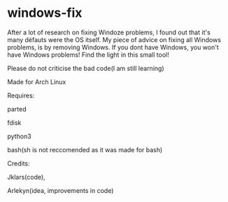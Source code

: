 # windows-fix
After a lot of research on fixing Windoze problems, I found out that it's many défauts were the OS itself. My piece of advice on fixing all Windows problems, is by removing Windows. If you dont have Windows, you won't have Windows problems! Find the light in this small tool!

Please do not criticise the bad code(I am still learning)

Made for Arch Linux

Requires:

parted

fdisk

python3

bash(sh is not reccomended as it was made for bash)

Credits:

Jklars(code),

Arlekyn(idea, improvements in code)

